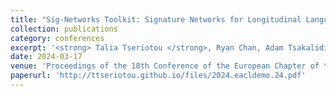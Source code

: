 ```yaml
---
title: "Sig-Networks Toolkit: Signature Networks for Longitudinal Language Modelling"
collection: publications
category: conferences
excerpt: '<strong> Talia Tseriotou </strong>, Ryan Chan, Adam Tsakalidis, Iman Munire Bilal, Elena Kochkina, Terry Lyons and Maria Liakata'
date: 2024-03-17
venue: 'Proceedings of the 18th Conference of the European Chapter of the Association for Computational Linguistics: System Demonstrations'
paperurl: 'http://ttseriotou.github.io/files/2024.eacldemo.24.pdf'
---
```

